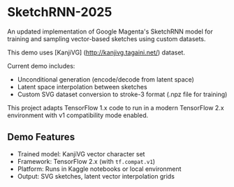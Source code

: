 # SketchRNN-2025
An updated implementation of Google Magenta's SketchRNN model for training and sampling vector-based sketches using custom datasets. 

This demo uses [KanjiVG] (http://kanjivg.tagaini.net/) dataset. 

Current demo includes: 
- Unconditional generation (encode/decode from latent space) 
- Latent space interpolation between sketches 
- Custom SVG dataset conversion to stroke-3 format (.npz file for training)

This project adapts TensorFlow 1.x code to run in a modern TensorFlow 2.x environment with v1 compatibility mode enabled.

## Demo Features

- Trained model: KanjiVG vector character set
- Framework: TensorFlow 2.x (with `tf.compat.v1`)
- Platform: Runs in Kaggle notebooks or local environment
- Output: SVG sketches, latent vector interpolation grids
